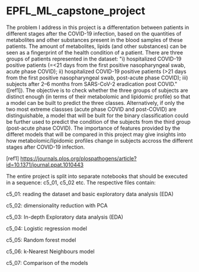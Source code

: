 # EPFL_ML_capstone_project

The problem I address in this project is a differentation between patients in different stages after the COVID-19 infection,
based on the quantities of metabolites and other substances present in the blood samples of these patients. 
The amount of metabolites, lipids (and other substances) can be seen as a fingerprint of the health condition of a patient. 
There are three groups of patients represented in the dataset: 
"i) hospitalized COVID-19 positive patients (=<21 days from the first positive nasopharyngeal swab, acute phase COVID); 
ii) hospitalized COVID-19 positive patients (>21 days from the first positive nasopharyngeal swab, post-acute phase COVID); 
iii) subjects after 2–6 months from SARS-CoV-2 eradication post COVID." ([ref1]). 
The objective is to check whether the three groups of subjects are distinct enough (in terms of their metabolomic and lipidomic profile) 
so that a model can be built to predict the three classes. 
Alternatively, if only the two most extreme classses (acute phase COVID and post-COVID) are distinguishable, 
a model that will be built for the binary classification could be further used to predict the condition of the subjects from the third group (post-acute phase COVID). 
The importance of features provided by the differet models that will be compared in this project may give insights 
into how metabolomic/lipidomic profiles change in subjects accross the different stages after COVID-19 infection.

[ref1] https://journals.plos.org/plospathogens/article?id=10.1371/journal.ppat.1010443

The entire project is split into separate notebooks that should be executed in a sequence: c5_01, c5_02 etc. 
The respective files contain: 

c5_01: reading the dataset and basic exploratory data analysis (EDA)

c5_02: dimensionality reduction with PCA

c5_03: In-depth Exploratory data analysis (EDA)

c5_04: Logistic regression model

c5_05: Random forest model

c5_06: k-Nearest Neighbours model

c5_07: Comparison of the models



